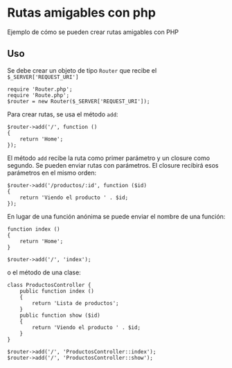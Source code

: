Rutas amigables con php
=======================

Ejemplo de cómo se pueden crear rutas amigables con PHP


## Uso

Se debe crear un objeto de tipo `Router` que recibe el `$_SERVER['REQUEST_URI']`

    require 'Router.php';
    require 'Route.php';
    $router = new Router($_SERVER['REQUEST_URI']);


Para crear rutas, se usa el método `add`:

    $router->add('/', function ()
    {
        return 'Home';
    });

El método `add` recibe la ruta como primer parámetro y un closure como segundo.
Se pueden enviar rutas con parámetros. El closure recibirá esos parámetros en el mismo orden:

    $router->add('/productos/:id', function ($id)
    {
        return 'Viendo el producto ' . $id;
    });

En lugar de una función anónima se puede enviar el nombre de una función:

    function index ()
    {
        return 'Home';
    }

    $router->add('/', 'index');

o el método de una clase:

    class ProductosController {
        public function index ()
        {
            return 'Lista de productos';
        }
        public function show ($id)
        {
            return 'Viendo el producto ' . $id;
        }
    }

    $router->add('/', 'ProductosController::index');
    $router->add('/', 'ProductosController::show');
